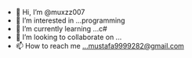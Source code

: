 - 👋 Hi, I’m @muxzz007
- 👀 I’m interested in ...programming 
- 🌱 I’m currently learning ...c#
- 💞️ I’m looking to collaborate on ...
- 📫 How to reach me ...mustafa9999282@gmail.com

<!---
muxzz007/muxzz007 is a ✨ special ✨ repository because its `README.md` (this file) appears on your GitHub profile.
You can click the Preview link to take a look at your changes.
--->
